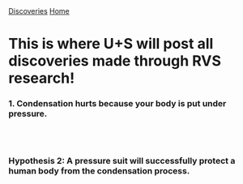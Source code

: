 
<html lang="en">
<head>
    <meta charset="UTF-8">
    <meta name="viewport" content="width=device-width, initial-scale=1.0">
    <title>Discoveries</title>
</head>
<body>
    <nav>
<a href="https://owlr.github.io/discoveries/">Discoveries</a> 
<a href="https://owlr.github.io/project800RVS/">Home</a>
</nav>
  <h1>This is where U+S will post all discoveries made through RVS research!</h1> 
  <h3>1. Condensation hurts because your body is put under pressure.</h3> 
  <br>
  <br>
  <h3>Hypothesis 2: A pressure suit will successfully protect a human body from the condensation process.</h3>
</body>
</html>
